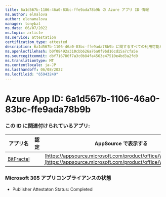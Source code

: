 ```yaml
---
title: 6a1d567b-1106-46a0-83bc-ffe9ada78b9b の Azure アプリ ID 情報
ms.author: elmalova
author: elenamalova
manager: tonybal
ms.date: 06/07/2022
ms.topic: article
ms.service: attestation
certification_type: attested
description: 6a1d567b-1106-46a0-83bc-ffe9ada78b9b に関するすべての利用可能なセキュリティとコンプライアンス情報。
ms.openlocfilehash: b0f08492a310cbb626a76a0f9bd16cd15a7cfa5e
ms.sourcegitcommit: dbf716786f7a3c0b84fa4563e47510e4bd3a2fd0
ms.translationtype: MT
ms.contentlocale: ja-JP
ms.lasthandoff: 06/08/2022
ms.locfileid: "65943249"
---
```

# <a name="azure-app-id-6a1d567b-1106-46a0-83bc-ffe9ada78b9b"></a>Azure App ID: 6a1d567b-1106-46a0-83bc-ffe9ada78b9b


### <a name="apps-associated-with-this-id"></a>この ID に関連付けられているアプリ:
| **アプリ名** | **認定** | **AppSource で表示する** |
|--------------|---------------|-----------------------|
| [BitFractal](../forward/WA200004172.md) |  | [https://appsource.microsoft.com/product/office/WA200004172](https://appsource.microsoft.com/product/office/WA200004172) |

### <a name="microsoft-365-app-compliance-status"></a>Microsoft 365 アプリコンプライアンスの状態
- Publisher Attestaton Status: Completed

